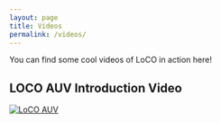 ```yaml
---
layout: page
title: Videos
permalink: /videos/
---
```


You can find some cool videos of LoCO in action here!

## LOCO AUV Introduction Video
[![LoCO AUV](http://img.youtube.com/vi/H-QTr7PriZs/0.jpg)](http://www.youtube.com/watch?v=H-QTr7PriZs "LoCO AUV")


